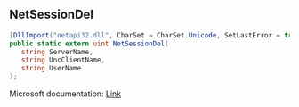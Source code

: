 ## NetSessionDel

```csharp
[DllImport("netapi32.dll", CharSet = CharSet.Unicode, SetLastError = true)]
public static extern uint NetSessionDel(
   string ServerName,
   string UncClientName,
   string UserName
);
```

Microsoft documentation: [Link](https://docs.microsoft.com/en-us/windows/win32/api/lmshare/nf-lmshare-netsessiondel)
